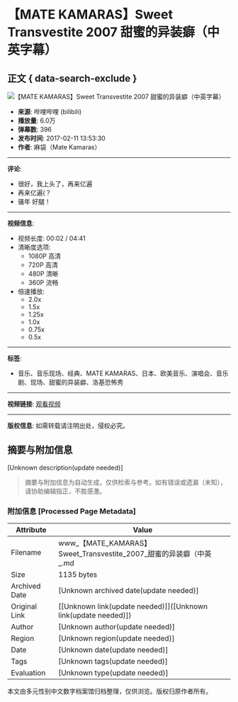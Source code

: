 # 【MATE KAMARAS】Sweet Transvestite 2007 甜蜜的异装癖（中英字幕）

## 正文 { data-search-exclude }


![【MATE KAMARAS】Sweet Transvestite 2007 甜蜜的异装癖（中英字幕）](https://i2.hdslb.com/bfs/archive/50eeb6e4b7a5d70aaf653d406d918f2ecb97b4c2.jpg@518w_290h_1c_!web-video-share-cover.webp)

- **来源**: 哔哩哔哩 (bilibili)
- **播放量**: 6.0万
- **弹幕数**: 396
- **发布时间**: 2017-02-11 13:53:30
- **作者**: 麻袋（Mate Kamaras）

---

**评论**:
- 很好，我上头了，再来亿遍
- 再来亿遍(？
- 骚年 好腿！

---

**视频信息**:
- 视频长度: 00:02 / 04:41
- 清晰度选项:
  - 1080P 高清
  - 720P 高清
  - 480P 清晰
  - 360P 流畅
- 倍速播放: 
  - 2.0x
  - 1.5x
  - 1.25x
  - 1.0x
  - 0.75x
  - 0.5x

---

**标签**:
- 音乐、音乐现场、经典、MATE KAMARAS、日本、欧美音乐、演唱会、音乐剧、现场、甜蜜的异装癖、洛基恐怖秀

---

**视频链接**: [观看视频](https://www.bilibili.com/video/BV1wu411a7NM)

---

**版权信息**:
如需转载请注明出处，侵权必究。
<!-- tcd_original_link https://www.bilibili.com/video/BV17x41127b5/ -->


## 摘要与附加信息

<!-- tcd_abstract -->
[Unknown description(update needed)]
<!-- tcd_abstract_end -->

> 摘要与附加信息为自动生成，仅供检索与参考。如有错误或遗漏（未知），请协助编辑指正，不胜感激。

### 附加信息 [Processed Page Metadata]

| Attribute       | Value                                  |
|-----------------|----------------------------------------|
| Filename        | www_【MATE_KAMARAS】Sweet_Transvestite_2007_甜蜜的异装癖（中英_.md                             |
| Size            | 1135 bytes                           |
| Archived Date   | [Unknown archived date(update needed)]                             |
| Original Link   | [[Unknown link(update needed)]]([Unknown link(update needed)])                       |
| Author          | [Unknown author(update needed)]                               |
| Region          | [Unknown region(update needed)]                               |
| Date            | [Unknown date(update needed)]                                 |
| Tags            | [Unknown tags(update needed)]                                 |
| Evaluation            | [Unknown type(update needed)]                                 |
<!-- tcd_table_end -->

本文由多元性别中文数字档案馆归档整理，仅供浏览。版权归原作者所有。
